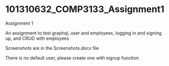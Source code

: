 # 101310632_COMP3133_Assignment1
Assignment 1

An assignment to test graphql, user and employees, logging in and signing up, and CRUD with employees

Screenshots are in the Screenshots.docx file

There is no default user, please create one with signup function